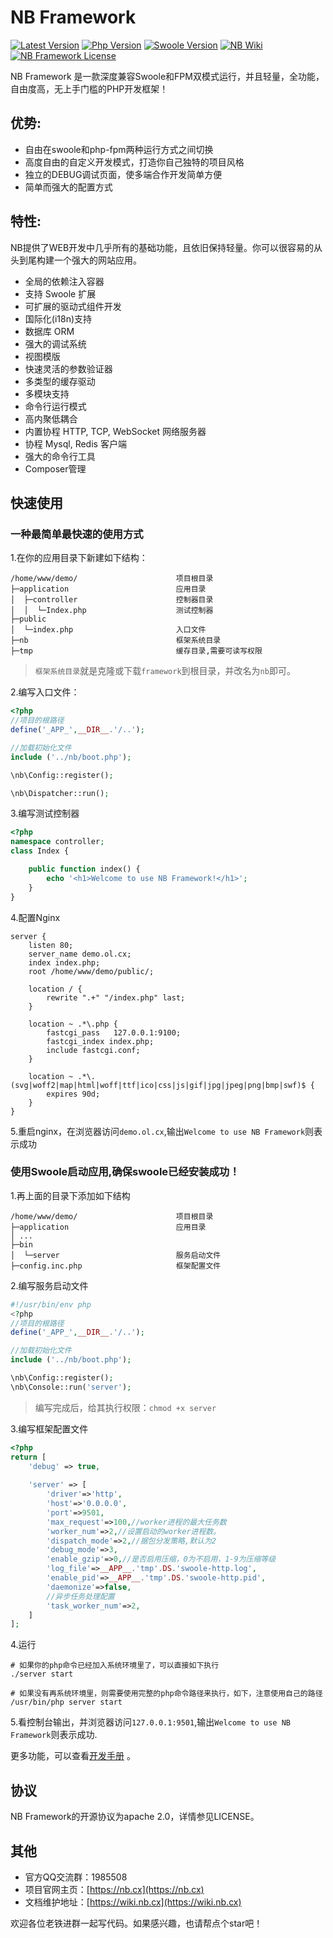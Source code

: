 # NB Framework

[![Latest Version](https://img.shields.io/badge/beta-v2.0.0-green.svg?maxAge=2592000)](https://github.com/nbcx/framework/releases)
[![Php Version](https://img.shields.io/badge/php-%3E=7.0-brightgreen.svg?maxAge=2592000)](https://secure.php.net/)
[![Swoole Version](https://img.shields.io/badge/swoole-%3E=2.1.3-brightgreen.svg?maxAge=2592000)](https://github.com/swoole/swoole-src)
[![NB Wiki](https://img.shields.io/badge/docs-passing-green.svg?maxAge=2592000)](https://wiki.nb.cx)
[![NB Framework License](https://img.shields.io/hexpm/l/plug.svg?maxAge=2592000)](https://github.com/nbcx/framework/master/LICENSE)

NB Framework 是一款深度兼容Swoole和FPM双模式运行，并且轻量，全功能，自由度高，无上手门槛的PHP开发框架！


## 优势:
- 自由在swoole和php-fpm两种运行方式之间切换
- 高度自由的自定义开发模式，打造你自己独特的项目风格
- 独立的DEBUG调试页面，使多端合作开发简单方便
- 简单而强大的配置方式

## 特性:
NB提供了WEB开发中几乎所有的基础功能，且依旧保持轻量。你可以很容易的从头到尾构建一个强大的网站应用。
- 全局的依赖注入容器
- 支持 Swoole 扩展
- 可扩展的驱动式组件开发
- 国际化(i18n)支持
- 数据库 ORM
- 强大的调试系统
- 视图模版
- 快速灵活的参数验证器
- 多类型的缓存驱动
- 多模块支持
- 命令行运行模式
- 高内聚低耦合
- 内置协程 HTTP, TCP, WebSocket 网络服务器
- 协程 Mysql, Redis 客户端
- 强大的命令行工具
- Composer管理


## 快速使用

### 一种最简单最快速的使用方式

1.在你的应用目录下新建如下结构：
```
/home/www/demo/                      项目根目录
├─application                        应用目录
│  ├─controller                      控制器目录
│  │  └─Index.php                    测试控制器
├─public                                
│  └─index.php                       入口文件
├─nb                                 框架系统目录
├─tmp                                缓存目录,需要可读写权限                                
```
> `框架系统目录`就是克隆或下载`framework`到根目录，并改名为`nb`即可。

2.编写入口文件：
```php
<?php
//项目的根路径
define('_APP_',__DIR__.'/..');

//加载初始化文件
include ('../nb/boot.php');

\nb\Config::register();

\nb\Dispatcher::run();
```
3.编写测试控制器
```php
<?php
namespace controller;
class Index {

    public function index() {
        echo '<h1>Welcome to use NB Framework!</h1>';
    }
}
```
4.配置Nginx
```
server {
    listen 80;
    server_name demo.ol.cx;
    index index.php;
    root /home/www/demo/public/;

    location / {
        rewrite ".+" "/index.php" last;
    }

    location ~ .*\.php {
        fastcgi_pass   127.0.0.1:9100;
        fastcgi_index index.php;
        include fastcgi.conf;
    }

    location ~ .*\.(svg|woff2|map|html|woff|ttf|ico|css|js|gif|jpg|jpeg|png|bmp|swf)$ {
        expires 90d;
    }
}
```
5.重启nginx，在浏览器访问`demo.ol.cx`,输出`Welcome to use NB Framework`则表示成功

### 使用Swoole启动应用,确保swoole已经安装成功！
1.再上面的目录下添加如下结构
```
/home/www/demo/                      项目根目录
├─application                        应用目录
│ ...
├─bin                                   
│  └─server                          服务启动文件
├─config.inc.php                     框架配置文件
```
2.编写服务启动文件
```php
#!/usr/bin/env php
<?php
//项目的根路径
define('_APP_',__DIR__.'/..');

//加载初始化文件
include ('../nb/boot.php');

\nb\Config::register();
\nb\Console::run('server');
```
> 编写完成后，给其执行权限：`chmod +x server`

3.编写框架配置文件
```php
<?php
return [
    'debug' => true,
    
    'server' => [
        'driver'=>'http',
        'host'=>'0.0.0.0',
        'port'=>9501,
        'max_request'=>100,//worker进程的最大任务数
        'worker_num'=>2,//设置启动的worker进程数。
        'dispatch_mode'=>2,//据包分发策略,默认为2
        'debug_mode'=>3,
        'enable_gzip'=>0,//是否启用压缩，0为不启用，1-9为压缩等级
        'log_file'=>__APP__.'tmp'.DS.'swoole-http.log',
        'enable_pid'=>__APP__.'tmp'.DS.'swoole-http.pid',
        'daemonize'=>false,
        //异步任务处理配置
        'task_worker_num'=>2,
    ]
];
```
4.运行
```
# 如果你的php命令已经加入系统环境里了，可以直接如下执行
./server start

# 如果没有再系统环境里，则需要使用完整的php命令路径来执行，如下，注意使用自己的路径
/usr/bin/php server start
```

5.看控制台输出，并浏览器访问`127.0.0.1:9501`,输出`Welcome to use NB Framework`则表示成功.


更多功能，可以查看[开发手册](https://wiki.nb.cx) 。

## 协议
NB Framework的开源协议为apache 2.0，详情参见LICENSE。

## 其他
- 官方QQ交流群：1985508
- 项目官网主页：[https://nb.cx](https://nb.cx)
- 文档维护地址：[https://wiki.nb.cx](https://wiki.nb.cx) 

欢迎各位老铁进群一起写代码。如果感兴趣，也请帮点个star吧！

    
    